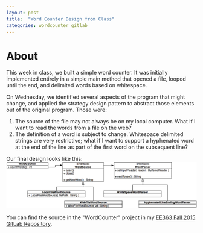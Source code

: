 ```yaml
---
layout: post
title:  "Word Counter Design from Class"
categories: wordcounter gitlab
---
```

# About
This week in class, we built a simple word counter. It was initially implemented entirely in a simple main method that opened a file, looped until the end, and delimited words based on whitespace.

On Wednesday, we identified several aspects of the program that might change, and applied the strategy design pattern to abstract those elements out of the original program. Those were:

1. The source of the file may not always be on my local computer. What if I want to read the words from a file on the web?
1. The definition of a word is subject to change. Whitespace delimited strings are very restrictive; what if I want to support a hyphenated word at the end of the line as part of the first word on the subsequent line?

Our final design looks like this:
<img src="/images/word_counter_architecture.png"/>

You can find the source in the "WordCounter" project in my [EE363 Fall 2015 GitLab Repository](https://gitlab.camp.clarkson.edu/tfanelli/EE363-Fall-2015).

